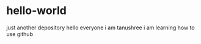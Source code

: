 # hello-world
just another depository 
hello everyone
i am tanushree 
i am learning how to use github

